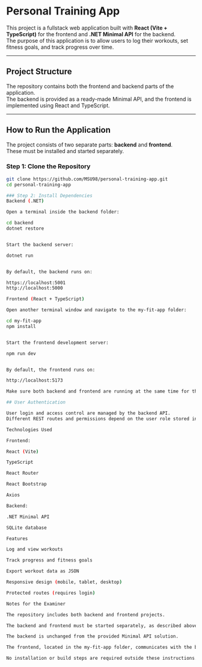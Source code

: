 # Personal Training App

This project is a fullstack web application built with **React (Vite + TypeScript)** for the frontend and **.NET Minimal API** for the backend.  
The purpose of this application is to allow users to log their workouts, set fitness goals, and track progress over time.

---

## Project Structure

The repository contains both the frontend and backend parts of the application.  
The backend is provided as a ready-made Minimal API, and the frontend is implemented using React and TypeScript.


---

## How to Run the Application

The project consists of two separate parts: **backend** and **frontend**.  
These must be installed and started separately.

### Step 1: Clone the Repository

```bash
git clone https://github.com/MSU98/personal-training-app.git
cd personal-training-app

### Step 2: Install Dependencies
Backend (.NET)

Open a terminal inside the backend folder:

cd backend
dotnet restore


Start the backend server:

dotnet run


By default, the backend runs on:

https://localhost:5001
http://localhost:5000

Frontend (React + TypeScript)

Open another terminal window and navigate to the my-fit-app folder:

cd my-fit-app
npm install


Start the frontend development server:

npm run dev


By default, the frontend runs on:

http://localhost:5173

Make sure both backend and frontend are running at the same time for the application to work correctly.

## User Authentication

User login and access control are managed by the backend API.
Different REST routes and permissions depend on the user role stored in the database.

Technologies Used

Frontend:

React (Vite)

TypeScript

React Router

React Bootstrap

Axios

Backend:

.NET Minimal API

SQLite database

Features

Log and view workouts

Track progress and fitness goals

Export workout data as JSON

Responsive design (mobile, tablet, desktop)

Protected routes (requires login)

Notes for the Examiner

The repository includes both backend and frontend projects.

The backend and frontend must be started separately, as described above.

The backend is unchanged from the provided Minimal API solution.

The frontend, located in the my-fit-app folder, communicates with the backend via REST API requests.

No installation or build steps are required outside these instructions.
